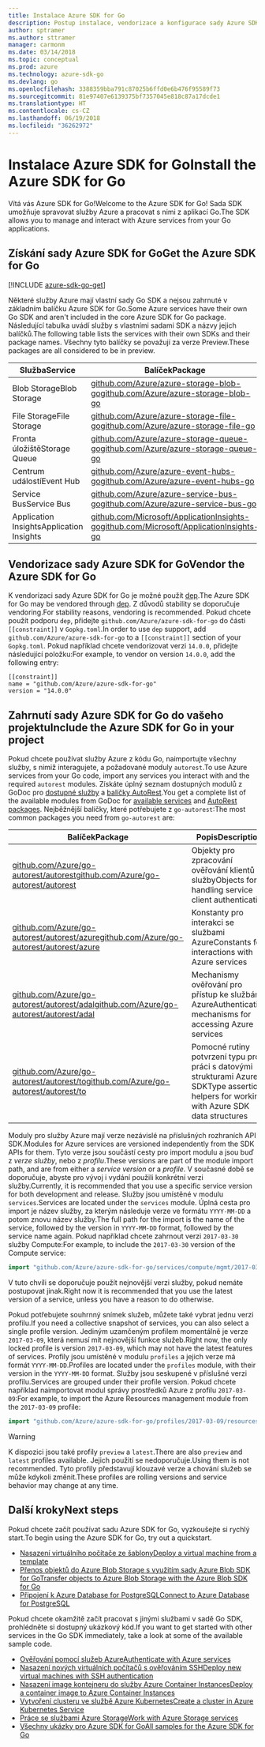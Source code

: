```yaml
---
title: Instalace Azure SDK for Go
description: Postup instalace, vendorizace a konfigurace sady Azure SDK for Go
author: sptramer
ms.author: sttramer
manager: carmonm
ms.date: 03/14/2018
ms.topic: conceptual
ms.prod: azure
ms.technology: azure-sdk-go
ms.devlang: go
ms.openlocfilehash: 3388359bba791c87025b6ffd0e6b476f95589f73
ms.sourcegitcommit: 81e97407e6139375bf7357045e818c87a17dcde1
ms.translationtype: HT
ms.contentlocale: cs-CZ
ms.lasthandoff: 06/19/2018
ms.locfileid: "36262972"
---
```

# <a name="install-the-azure-sdk-for-go"></a><span data-ttu-id="e578e-103">Instalace Azure SDK for Go</span><span class="sxs-lookup"><span data-stu-id="e578e-103">Install the Azure SDK for Go</span></span>

<span data-ttu-id="e578e-104">Vítá vás Azure SDK for Go!</span><span class="sxs-lookup"><span data-stu-id="e578e-104">Welcome to the Azure SDK for Go!</span></span> <span data-ttu-id="e578e-105">Sada SDK umožňuje spravovat služby Azure a pracovat s nimi z aplikací Go.</span><span class="sxs-lookup"><span data-stu-id="e578e-105">The SDK allows you to manage and interact with Azure services from your Go applications.</span></span>

## <a name="get-the-azure-sdk-for-go"></a><span data-ttu-id="e578e-106">Získání sady Azure SDK for Go</span><span class="sxs-lookup"><span data-stu-id="e578e-106">Get the Azure SDK for Go</span></span>

[!INCLUDE [azure-sdk-go-get](includes/azure-sdk-go-get.md)]

<span data-ttu-id="e578e-107">Některé služby Azure mají vlastní sady Go SDK a nejsou zahrnuté v základním balíčku Azure SDK for Go.</span><span class="sxs-lookup"><span data-stu-id="e578e-107">Some Azure services have their own Go SDK and aren't included in the core Azure SDK for Go package.</span></span> <span data-ttu-id="e578e-108">Následující tabulka uvádí služby s vlastními sadami SDK a názvy jejich balíčků.</span><span class="sxs-lookup"><span data-stu-id="e578e-108">The following table lists the services with their own SDKs and their package names.</span></span> <span data-ttu-id="e578e-109">Všechny tyto balíčky se považují za verze Preview.</span><span class="sxs-lookup"><span data-stu-id="e578e-109">These packages are all considered to be in preview.</span></span>

| <span data-ttu-id="e578e-110">Služba</span><span class="sxs-lookup"><span data-stu-id="e578e-110">Service</span></span> | <span data-ttu-id="e578e-111">Balíček</span><span class="sxs-lookup"><span data-stu-id="e578e-111">Package</span></span> |
|---------|---------|
| <span data-ttu-id="e578e-112">Blob Storage</span><span class="sxs-lookup"><span data-stu-id="e578e-112">Blob Storage</span></span> | [<span data-ttu-id="e578e-113">github.com/Azure/azure-storage-blob-go</span><span class="sxs-lookup"><span data-stu-id="e578e-113">github.com/Azure/azure-storage-blob-go</span></span>](https://github.com/Azure/azure-storage-blob-go) |
| <span data-ttu-id="e578e-114">File Storage</span><span class="sxs-lookup"><span data-stu-id="e578e-114">File Storage</span></span> | [<span data-ttu-id="e578e-115">github.com/Azure/azure-storage-file-go</span><span class="sxs-lookup"><span data-stu-id="e578e-115">github.com/Azure/azure-storage-file-go</span></span>](https://github.com/Azure/azure-storage-file-go) |
| <span data-ttu-id="e578e-116">Fronta úložiště</span><span class="sxs-lookup"><span data-stu-id="e578e-116">Storage Queue</span></span> | [<span data-ttu-id="e578e-117">github.com/Azure/azure-storage-queue-go</span><span class="sxs-lookup"><span data-stu-id="e578e-117">github.com/Azure/azure-storage-queue-go</span></span>](https://github.com/Azure/azure-storage-queue-go) |
| <span data-ttu-id="e578e-118">Centrum událostí</span><span class="sxs-lookup"><span data-stu-id="e578e-118">Event Hub</span></span> | [<span data-ttu-id="e578e-119">github.com/Azure/azure-event-hubs-go</span><span class="sxs-lookup"><span data-stu-id="e578e-119">github.com/Azure/azure-event-hubs-go</span></span>](https://github.com/Azure/azure-event-hubs-go) |
| <span data-ttu-id="e578e-120">Service Bus</span><span class="sxs-lookup"><span data-stu-id="e578e-120">Service Bus</span></span> | [<span data-ttu-id="e578e-121">github.com/Azure/azure-service-bus-go</span><span class="sxs-lookup"><span data-stu-id="e578e-121">github.com/Azure/azure-service-bus-go</span></span>](https://github.com/Azure/azure-service-bus-go) |
| <span data-ttu-id="e578e-122">Application Insights</span><span class="sxs-lookup"><span data-stu-id="e578e-122">Application Insights</span></span> | [<span data-ttu-id="e578e-123">github.com/Microsoft/ApplicationInsights-go</span><span class="sxs-lookup"><span data-stu-id="e578e-123">github.com/Microsoft/ApplicationInsights-go</span></span>](https://github.com/Microsoft/ApplicationInsights-go) |

## <a name="vendor-the-azure-sdk-for-go"></a><span data-ttu-id="e578e-124">Vendorizace sady Azure SDK for Go</span><span class="sxs-lookup"><span data-stu-id="e578e-124">Vendor the Azure SDK for Go</span></span>

<span data-ttu-id="e578e-125">K vendorizaci sady Azure SDK for Go je možné použít [dep](https://github.com/golang/dep).</span><span class="sxs-lookup"><span data-stu-id="e578e-125">The Azure SDK for Go may be vendored through [dep](https://github.com/golang/dep).</span></span> <span data-ttu-id="e578e-126">Z důvodů stability se doporučuje vendoring.</span><span class="sxs-lookup"><span data-stu-id="e578e-126">For stability reasons, vendoring is recommended.</span></span> <span data-ttu-id="e578e-127">Pokud chcete použít podporu `dep`, přidejte `github.com/Azure/azure-sdk-for-go` do části `[[constraint]]` v `Gopkg.toml`.</span><span class="sxs-lookup"><span data-stu-id="e578e-127">In order to use `dep` support, add `github.com/Azure/azure-sdk-for-go` to a `[[constraint]]` section of your `Gopkg.toml`.</span></span> <span data-ttu-id="e578e-128">Pokud například chcete vendorizovat verzi `14.0.0`, přidejte následující položku:</span><span class="sxs-lookup"><span data-stu-id="e578e-128">For example, to vendor on version `14.0.0`, add the following entry:</span></span>

```
[[constraint]]
name = "github.com/Azure/azure-sdk-for-go"
version = "14.0.0"
```

## <a name="include-the-azure-sdk-for-go-in-your-project"></a><span data-ttu-id="e578e-129">Zahrnutí sady Azure SDK for Go do vašeho projektu</span><span class="sxs-lookup"><span data-stu-id="e578e-129">Include the Azure SDK for Go in your project</span></span>

<span data-ttu-id="e578e-130">Pokud chcete používat služby Azure z kódu Go, naimportujte všechny služby, s nimiž interagujete, a požadované moduly `autorest`.</span><span class="sxs-lookup"><span data-stu-id="e578e-130">To use Azure services from your Go code, import any services you interact with and the required `autorest` modules.</span></span>
<span data-ttu-id="e578e-131">Získáte úplný seznam dostupných modulů z GoDoc pro [dostupné služby](https://godoc.org/github.com/Azure/azure-sdk-for-go) a [balíčky AutoRest](https://godoc.org/github.com/Azure/go-autorest).</span><span class="sxs-lookup"><span data-stu-id="e578e-131">You get a complete list of the available modules from GoDoc for [available services](https://godoc.org/github.com/Azure/azure-sdk-for-go) and [AutoRest packages](https://godoc.org/github.com/Azure/go-autorest).</span></span> <span data-ttu-id="e578e-132">Nejběžnější balíčky, které potřebujete z `go-autorest`:</span><span class="sxs-lookup"><span data-stu-id="e578e-132">The most common packages you need from `go-autorest` are:</span></span>

| <span data-ttu-id="e578e-133">Balíček</span><span class="sxs-lookup"><span data-stu-id="e578e-133">Package</span></span> | <span data-ttu-id="e578e-134">Popis</span><span class="sxs-lookup"><span data-stu-id="e578e-134">Description</span></span> |
|---------|-------------|
| <span data-ttu-id="e578e-135">[github.com/Azure/go-autorest/autorest][autorest]</span><span class="sxs-lookup"><span data-stu-id="e578e-135">[github.com/Azure/go-autorest/autorest][autorest]</span></span> | <span data-ttu-id="e578e-136">Objekty pro zpracování ověřování klientů služby</span><span class="sxs-lookup"><span data-stu-id="e578e-136">Objects for handling service client authentication</span></span> |
| <span data-ttu-id="e578e-137">[github.com/Azure/go-autorest/autorest/azure][autorest/azure]</span><span class="sxs-lookup"><span data-stu-id="e578e-137">[github.com/Azure/go-autorest/autorest/azure][autorest/azure]</span></span> | <span data-ttu-id="e578e-138">Konstanty pro interakci se službami Azure</span><span class="sxs-lookup"><span data-stu-id="e578e-138">Constants for interactions with Azure services</span></span> |
| <span data-ttu-id="e578e-139">[github.com/Azure/go-autorest/autorest/adal][autorest/adal]</span><span class="sxs-lookup"><span data-stu-id="e578e-139">[github.com/Azure/go-autorest/autorest/adal][autorest/adal]</span></span> | <span data-ttu-id="e578e-140">Mechanismy ověřování pro přístup ke službám Azure</span><span class="sxs-lookup"><span data-stu-id="e578e-140">Authentication mechanisms for accessing Azure services</span></span> |
| <span data-ttu-id="e578e-141">[github.com/Azure/go-autorest/autorest/to][autorest/to]</span><span class="sxs-lookup"><span data-stu-id="e578e-141">[github.com/Azure/go-autorest/autorest/to][autorest/to]</span></span> | <span data-ttu-id="e578e-142">Pomocné rutiny potvrzení typu pro práci s datovými strukturami Azure SDK</span><span class="sxs-lookup"><span data-stu-id="e578e-142">Type assertion helpers for working with Azure SDK data structures</span></span> |

[autorest]: https://godoc.org/github.com/Azure/go-autorest/autorest
[autorest/azure]: https://godoc.org/github.com/Azure/go-autorest/autorest/azure
[autorest/adal]: https://godoc.org/github.com/Azure/go-autorest/autorest/adal
[autorest/to]: https://godoc.org/github.com/Azure/go-autorest/autorest/to

<span data-ttu-id="e578e-143">Moduly pro služby Azure mají verze nezávislé na příslušných rozhraních API SDK.</span><span class="sxs-lookup"><span data-stu-id="e578e-143">Modules for Azure services are versioned independently from the SDK APIs for them.</span></span> <span data-ttu-id="e578e-144">Tyto verze jsou součástí cesty pro import modulu a jsou buď z _verze služby_, nebo z _profilu_.</span><span class="sxs-lookup"><span data-stu-id="e578e-144">These versions are part of the module import path, and are from either a _service version_ or a _profile_.</span></span> <span data-ttu-id="e578e-145">V současné době se doporučuje, abyste pro vývoj i vydání použili konkrétní verzi služby.</span><span class="sxs-lookup"><span data-stu-id="e578e-145">Currently, it is recommended that you use a specific service version for both development and release.</span></span> <span data-ttu-id="e578e-146">Služby jsou umístěné v modulu `services`.</span><span class="sxs-lookup"><span data-stu-id="e578e-146">Services are located under the `services` module.</span></span> <span data-ttu-id="e578e-147">Úplná cesta pro import je název služby, za kterým následuje verze ve formátu `YYYY-MM-DD` a potom znovu název služby.</span><span class="sxs-lookup"><span data-stu-id="e578e-147">The full path for the import is the name of the service, followed by the version in `YYYY-MM-DD` format, followed by the service name again.</span></span> <span data-ttu-id="e578e-148">Pokud například chcete zahrnout verzi `2017-03-30` služby Compute:</span><span class="sxs-lookup"><span data-stu-id="e578e-148">For example, to include the `2017-03-30` version of the Compute service:</span></span>

```go
import "github.com/Azure/azure-sdk-for-go/services/compute/mgmt/2017-03-30/compute"
```

<span data-ttu-id="e578e-149">V tuto chvíli se doporučuje použít nejnovější verzi služby, pokud nemáte postupovat jinak.</span><span class="sxs-lookup"><span data-stu-id="e578e-149">Right now it is recommended that you use the latest version of a service, unless you have a reason to do otherwise.</span></span>

<span data-ttu-id="e578e-150">Pokud potřebujete souhrnný snímek služeb, můžete také vybrat jednu verzi profilu.</span><span class="sxs-lookup"><span data-stu-id="e578e-150">If you need a collective snapshot of services, you can also select a single profile version.</span></span> <span data-ttu-id="e578e-151">Jediným uzamčeným profilem momentálně je verze `2017-03-09`, která nemusí mít nejnovější funkce služeb.</span><span class="sxs-lookup"><span data-stu-id="e578e-151">Right now, the only locked profile is version `2017-03-09`, which may not have the latest features of services.</span></span> <span data-ttu-id="e578e-152">Profily jsou umístěné v modulu `profiles` a jejich verze má formát `YYYY-MM-DD`.</span><span class="sxs-lookup"><span data-stu-id="e578e-152">Profiles are located under the `profiles` module, with their version in the `YYYY-MM-DD` format.</span></span> <span data-ttu-id="e578e-153">Služby jsou seskupené v příslušné verzi profilu.</span><span class="sxs-lookup"><span data-stu-id="e578e-153">Services are grouped under their profile version.</span></span> <span data-ttu-id="e578e-154">Pokud chcete například naimportovat modul správy prostředků Azure z profilu `2017-03-09`:</span><span class="sxs-lookup"><span data-stu-id="e578e-154">For example, to import the Azure Resources management module from the `2017-03-09` profile:</span></span>

```go
import "github.com/Azure/azure-sdk-for-go/profiles/2017-03-09/resources/mgmt/resources"
```

> [!WARNING]
> <span data-ttu-id="e578e-155">K dispozici jsou také profily `preview` a `latest`.</span><span class="sxs-lookup"><span data-stu-id="e578e-155">There are also `preview` and `latest` profiles available.</span></span> <span data-ttu-id="e578e-156">Jejich použití se nedoporučuje.</span><span class="sxs-lookup"><span data-stu-id="e578e-156">Using them is not recommended.</span></span> <span data-ttu-id="e578e-157">Tyto profily představují klouzavé verze a chování služeb se může kdykoli změnit.</span><span class="sxs-lookup"><span data-stu-id="e578e-157">These profiles are rolling versions and service behavior may change at any time.</span></span>

## <a name="next-steps"></a><span data-ttu-id="e578e-158">Další kroky</span><span class="sxs-lookup"><span data-stu-id="e578e-158">Next steps</span></span>

<span data-ttu-id="e578e-159">Pokud chcete začít používat sadu Azure SDK for Go, vyzkoušejte si rychlý start.</span><span class="sxs-lookup"><span data-stu-id="e578e-159">To begin using the Azure SDK for Go, try out a quickstart.</span></span>

* [<span data-ttu-id="e578e-160">Nasazení virtuálního počítače ze šablony</span><span class="sxs-lookup"><span data-stu-id="e578e-160">Deploy a virtual machine from a template</span></span>](azure-sdk-go-qs-vm.md)
* [<span data-ttu-id="e578e-161">Přenos objektů do Azure Blob Storage s využitím sady Azure Blob SDK for Go</span><span class="sxs-lookup"><span data-stu-id="e578e-161">Transfer objects to Azure Blob Storage with the Azure Blob SDK for Go</span></span>](/azure/storage/blobs/storage-quickstart-blobs-go?toc=%2fgo%2fazure%2ftoc.json)
* [<span data-ttu-id="e578e-162">Připojení k Azure Database for PostgreSQL</span><span class="sxs-lookup"><span data-stu-id="e578e-162">Connect to Azure Database for PostgreSQL</span></span>](/azure/postgresql/connect-go?toc=%2fgo%2fazure%2ftoc.json)

<span data-ttu-id="e578e-163">Pokud chcete okamžitě začít pracovat s jinými službami v sadě Go SDK, prohlédněte si dostupný ukázkový kód.</span><span class="sxs-lookup"><span data-stu-id="e578e-163">If you want to get started with other services in the Go SDK immediately, take a look at some of the available sample code.</span></span>

* [<span data-ttu-id="e578e-164">Ověřování pomocí služeb Azure</span><span class="sxs-lookup"><span data-stu-id="e578e-164">Authenticate with Azure services</span></span>](https://github.com/Azure-Samples/azure-sdk-for-go-samples/tree/master/iam)
* [<span data-ttu-id="e578e-165">Nasazení nových virtuálních počítačů s ověřováním SSH</span><span class="sxs-lookup"><span data-stu-id="e578e-165">Deploy new virtual machines with SSH authentication</span></span>](https://github.com/Azure-Samples/azure-sdk-for-go-samples/tree/master/compute)
* [<span data-ttu-id="e578e-166">Nasazení image kontejneru do služby Azure Container Instances</span><span class="sxs-lookup"><span data-stu-id="e578e-166">Deploy a container image to Azure Container Instances</span></span>](https://github.com/Azure-Samples/azure-sdk-for-go-samples/tree/master/containerinstance)
* [<span data-ttu-id="e578e-167">Vytvoření clusteru ve službě Azure Kubernetes</span><span class="sxs-lookup"><span data-stu-id="e578e-167">Create a cluster in Azure Kubernetes Service</span></span>](https://github.com/Azure-Samples/azure-sdk-for-go-samples/tree/master/containerservice)
* [<span data-ttu-id="e578e-168">Práce se službami Azure Storage</span><span class="sxs-lookup"><span data-stu-id="e578e-168">Work with Azure Storage services</span></span>](https://github.com/Azure-Samples/azure-sdk-for-go-samples/tree/master/storage)
* [<span data-ttu-id="e578e-169">Všechny ukázky pro Azure SDK for Go</span><span class="sxs-lookup"><span data-stu-id="e578e-169">All samples for the Azure SDK for Go</span></span>](https://github.com/azure-samples/azure-sdk-for-go-samples)

